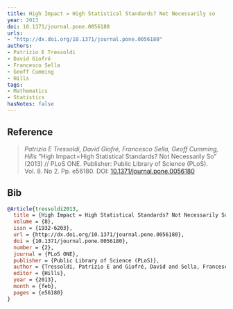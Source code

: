 ```yaml
---
title: High Impact = High Statistical Standards? Not Necessarily so
year: 2013
doi: 10.1371/journal.pone.0056180
urls:
- "http://dx.doi.org/10.1371/journal.pone.0056180"
authors:
- Patrizio E Tressoldi
- David Giofré
- Francesco Sella
- Geoff Cumming
- Hills
tags:
- Mathematics
- Statistics
hasNotes: false
---
```


## Reference

> <i>Patrizio E Tressoldi, David Giofré, Francesco Sella, Geoff Cumming,  Hills</i> “High Impact = High Statistical Standards? Not Necessarily So” (2013) // PLoS ONE. Publisher: Public Library of Science (PLoS). Vol.&nbsp;8. No&nbsp;2. Pp.&nbsp;e56180. DOI:&nbsp;<a href='https://doi.org/10.1371/journal.pone.0056180'>10.1371/journal.pone.0056180</a>

## Bib

```bib
@Article{tressoldi2013,
  title = {High Impact = High Statistical Standards? Not Necessarily So},
  volume = {8},
  issn = {1932-6203},
  url = {http://dx.doi.org/10.1371/journal.pone.0056180},
  doi = {10.1371/journal.pone.0056180},
  number = {2},
  journal = {PLoS ONE},
  publisher = {Public Library of Science (PLoS)},
  author = {Tressoldi, Patrizio E and Giofré, David and Sella, Francesco and Cumming, Geoff},
  editor = {Hills},
  year = {2013},
  month = {feb},
  pages = {e56180}
}
```
